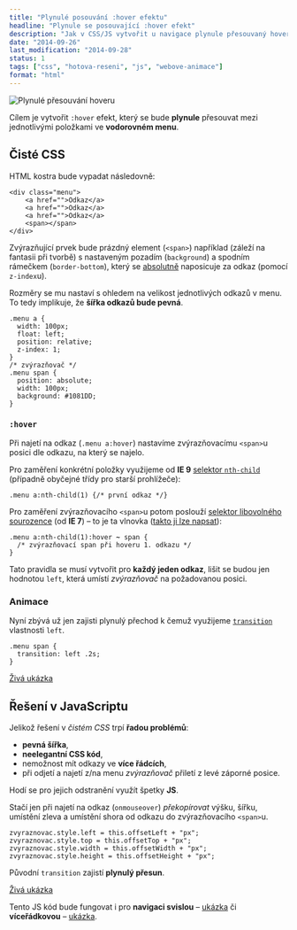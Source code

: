 ```yaml
---
title: "Plynulé posouvání :hover efektu"
headline: "Plynule se posouvající :hover efekt"
description: "Jak v CSS/JS vytvořit u navigace plynule přesouvaný hover efekt."
date: "2014-09-26"
last_modification: "2014-09-28"
status: 1
tags: ["css", "hotova-reseni", "js", "webove-animace"]
format: "html"
---
```


<p><img src="/files/hover-posun/menu.gif" alt="Plynulé přesouvání hoveru" class="border"></p>

<p>Cílem je vytvořit <code>:hover</code> efekt, který se bude <b>plynule</b> přesouvat mezi jednotlivými položkami ve <b>vodorovném menu</b>.</p>



<h2 id="css">Čisté CSS</h2>

<p>HTML kostra bude vypadat následovně:</p>

<pre><code>&lt;div class="menu">
    &lt;a href="">Odkaz&lt;/a>
    &lt;a href="">Odkaz&lt;/a>
    &lt;a href="">Odkaz&lt;/a>
    &lt;span>&lt;/span>
&lt;/div></code></pre>

<p>Zvýrazňující prvek bude prázdný element (<code>&lt;span></code>) například (záleží na fantasii při tvorbě) s nastaveným pozadím (<code>background</code>) a spodním rámečkem (<code>border-bottom</code>), který se <a href="/position#absolute">absolutně</a> naposicuje za odkaz (pomocí <code>z-index</code>u).</p>

<p>Rozměry se mu nastaví s ohledem na velikost jednotlivých odkazů v menu. To tedy implikuje, že <b>šířka odkazů bude pevná</b>.</p>

<pre><code>.menu a {
  width: 100px;
  float: left;
  position: relative;
  z-index: 1;
}
/* zvýrazňovač */
.menu span {
  position: absolute;
  width: 100px;
  background: #1081DD;
}
</code></pre>


<h3 id="css-hover"><code>:hover</code></h3>

<p>Při najetí na odkaz (<code>.menu a:hover</code>) nastavíme zvýrazňovacímu <code>&lt;span></code>u posici dle odkazu, na který se najelo.</p>

<p>Pro zaměření konkrétní položky využijeme od <b>IE 9</b> <a href="/css-selektory#n-ty-potomek">selektor <code>nth-child</code></a> (případně obyčejné třídy pro starší prohlížeče):</p>

<pre><code>.menu a:nth-child(1) {/* první odkaz */}</code></pre>  
  
<p>Pro zaměření zvýrazňovacího <code>&lt;span></code>u potom poslouží <a href="/css-selektory#libovolny-sourozenec">selektor libovolného sourozence</a> (od <b>IE 7</b>) – to je ta vlnovka (<a href="/ceska-klavesnice#pravy-alt">takto ji lze napsat</a>):</p>

<pre><code>.menu a:nth-child(1):hover <b>~</b> span {
  /* zvýrazňovací span při hoveru 1. odkazu */
}</code></pre>

<p>Tato pravidla se musí vytvořit pro <b>každý jeden odkaz</b>, lišit se budou jen hodnotou <code>left</code>, která umístí <i>zvýrazňovač</i> na požadovanou posici.</p>


<h3 id="animace">Animace</h3>

<p>Nyní zbývá už jen zajisti plynulý přechod k čemuž využijeme <a href="/transition"><code>transition</code></a> vlastnosti <code>left</code>.</p>

<pre><code>.menu span {
  transition: left .2s;
}</code></pre>


<p><a href="http://kod.djpw.cz/byfb">Živá ukázka</a></p>



<h2 id="js">Řešení v JavaScriptu</h2>

<p>Jelikož řešení v <i>čistém CSS</i> trpí <b>řadou problémů</b>:</p>

<ul>
  <li><b>pevná šířka</b>,</li>
  <li><b>neelegantní CSS kód</b>,</li>
  <li>nemožnost mít odkazy ve <b>více řádcích</b>,</li>
  <li>při odjetí a najetí z/na menu <i>zvýrazňovač</i> přiletí z levé záporné posice.</li>
</ul>

<p>Hodí se pro jejich odstranění využít špetky <b>JS</b>.</p>

<p>Stačí jen při najetí na odkaz (<code>onmouseover</code>) <i>překopírovat</i> výšku, šířku, umístění zleva a umístění shora od odkazu do zvýrazňovacího <code>&lt;span></code>u.</p>

<pre><code>zvyraznovac.style.left = this.offsetLeft + "px";
zvyraznovac.style.top = this.offsetTop + "px";
zvyraznovac.style.width = this.offsetWidth + "px";
zvyraznovac.style.height = this.offsetHeight + "px";</code></pre>

<p>Původní <code>transition</code> zajistí <b>plynulý přesun</b>.</p>

<p><a href="http://kod.djpw.cz/cyfb">Živá ukázka</a></p>


<p>Tento JS kód bude fungovat i pro <b>navigaci svislou</b> – <a href="http://kod.djpw.cz/dyfb">ukázka</a> či <b>víceřádkovou</b> – <a href="http://kod.djpw.cz/eyfb">ukázka</a>.</p>